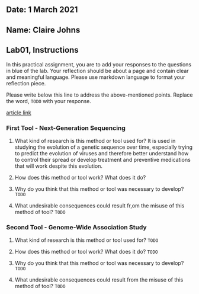 ## Date: 1 March 2021

## Name: Claire Johns

## Lab01, Instructions

In this practical assignment, you are to add your responses to the questions in blue of the lab. Your reflection should be about a page and contain clear and meaningful language. Please use markdown language to format your reflection piece.

Please write below this line to address the above-mentioned points. Replace the word, `TODO` with your response.

[article link](https://www.ncbi.nlm.nih.gov/pmc/articles/PMC7744275/pdf/main.pdf)

### First Tool - Next-Generation Sequencing

 1. What kind of research is this method or tool used for?
      It is used in studying the evolution of a genetic sequence over time,
      especially trying to predict the evolution of viruses and
      therefore better understand how to control their spread or develop
      treatment and preventive medications that will work despite this
      evolution.

 2. How does this method or tool work? What does it do?


 3. Why do you think that this method or tool was necessary to develop?
 `TODO`

 4. What undesirable consequences could result fr,om the misuse of this method of tool? `TODO`


### Second Tool - Genome-Wide Association Study

 1. What kind of research is this method or tool used for?
 `TODO`

 2. How does this method or tool work? What does it do?
 `TODO`

 3. Why do you think that this method or tool was necessary to develop?
 `TODO`

 4. What undesirable consequences could result from the misuse of this method of tool? `TODO`
